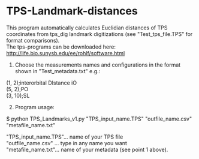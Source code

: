 # TPS-Landmark-distances

This program automatically calculates Euclidian distances of TPS coordinates from tps_dig landmark digitizations (see "Test_tps_file.TPS" for format comparisons). <br />
The tps-programs can be downloaded here: <http://life.bio.sunysb.edu/ee/rohlf/software.html>

1) Choose the measurements names and configurations in the format shown in "Test_metadata.txt" e.g.:

(1, 2);interorbital DIstance iO <br />
(5, 2);PO <br />
(3, 10);SL <br />

2) Program usage:

$   python TPS_Landmarks_v1.py "TPS_input_name.TPS" "outfile_name.csv" "metafile_name.txt"

"TPS_input_name.TPS"... name of your TPS file<br />
"outfile_name.csv" ... type in any name you want<br />
"metafile_name.txt"... name of your metadata (see point 1 above).

